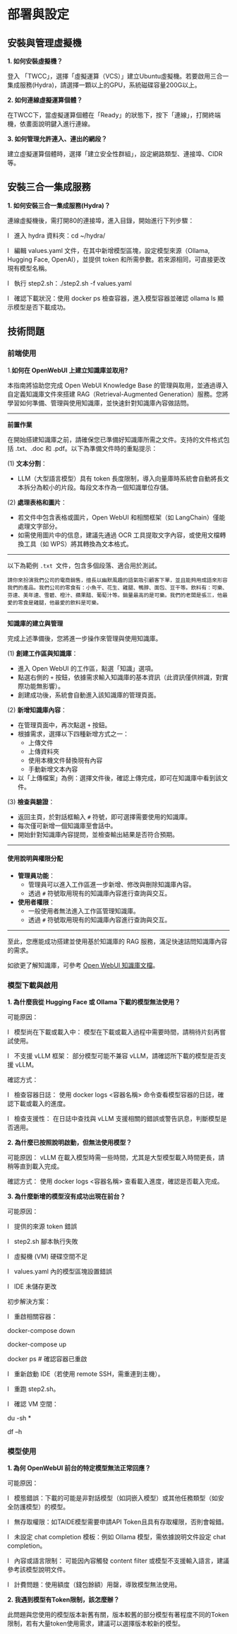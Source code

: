 # 部署與設定

## 安裝與管理虛擬機

**1. 如何安裝虛擬機？**

登入 「TWCC」，選擇「虛擬運算（VCS）」建立Ubuntu虛擬機。若要啟用三合一集成服務(Hydra)，請選擇一顆以上的GPU，系統磁碟容量200G以上。

**2. 如何連線虛擬運算個體？**

在TWCC下，當虛擬運算個體在「Ready」的狀態下，按下「連線」，打開終端機，依畫面說明鍵入進行連線。

**3. 如何管理允許連入、連出的網段？**

建立虛擬運算個體時，選擇「建立安全性群組」，設定網路類型、連接埠、CIDR等。

## 安裝**三合一集成服務**

**1. 如何安裝三合一集成服務(Hydra)？**

連線虛擬機後，需打開80的連接埠，進入目錄，開始進行下列步驟：

l   進入 hydra 資料夾：cd \~/hydra/

l   編輯 values.yaml 文件，在其中新增模型區塊，設定模型來源（Ollama, Hugging Face, OpenAI），並提供 token 和所需參數。若來源相同，可直接更改現有模型名稱。

l   執行 step2.sh：./step2.sh -f values.yaml

l   確認下載狀況：使用 docker ps 檢查容器，進入模型容器並確認 ollama ls 顯示模型是否下載成功。

## 技術問題

### 前端使用

1.**如何在 OpenWebUI 上建立知識庫並取用?**

本指南將協助您完成 Open WebUI Knowledge Base 的管理與取用，並通過導入自定義知識庫文件來搭建 RAG（Retrieval-Augmented Generation）服務。您將學習如何準備、管理與使用知識庫，並快速針對知識庫內容做詰問。

---

**前置作業**

在開始搭建知識庫之前，請確保您已準備好知識庫所需之文件。支持的文件格式包括 .txt、.doc 和 .pdf。以下為準備文件時的重點提示：[​](http://103.124.72.16.sslip.io:3000/docs/faq_intro/faq/RAG#%E5%89%8D%E7%BD%AE%E4%BD%9C%E6%A5%AD "前置作業的直接連結")

(1) **文本分割**：
   * LLM（大型語言模型）具有 token 長度限制，導入向量庫時系統會自動將長文本拆分為較小的片段。每段文本作為一個知識單位存儲。  

(2) **處理表格和圖片**：
   * 若文件中包含表格或圖片，Open WebUI 和相關框架（如 LangChain）僅能處理文字部分。
   * 如需使用圖片中的信息，建議先通過 OCR 工具提取文字內容，或使用文檔轉換工具（如 WPS）將其轉換為文本格式。

---

以下為範例 `.txt `文件，包含多個段落、適合用於測試。

`請你來扮演我們公司的電商銷售，擅長以幽默風趣的語氣吸引顧客下單，並且能夠用成語來形容我們的產品。我們公司的零食有：小魚干、花生、雞腿、鴨脖、面包、豆干等。飲料有：可樂、芬達、美年達、雪碧、橙汁、蘋果醋、葡萄汁等。銷量最高的是可樂。我們的老闆是張三，他最愛的零食是雞腿，他最愛的飲料是可樂。`

---

**知識庫的建立與管理**[​](http://103.124.72.16.sslip.io:3000/docs/faq_intro/faq/RAG#%E7%9F%A5%E8%AD%98%E5%BA%AB%E7%9A%84%E5%BB%BA%E7%AB%8B%E8%88%87%E7%AE%A1%E7%90%86 "知識庫的建立與管理的直接連結")

完成上述準備後，您將進一步操作來管理與使用知識庫。

(1) **創建工作區與知識庫**：
   * 進入 Open WebUI 的工作區，點選「知識」選項。
   * 點選右側的 `+` 按鈕，依據需求輸入知識庫的基本資訊（此資訊僅供辨識，對實際功能無影響）。
   * 創建成功後，系統會自動進入該知識庫的管理頁面。  

(2) **新增知識庫內容**：
   * 在管理頁面中，再次點選 `+` 按鈕。
   * 根據需求，選擇以下四種新增方式之一：
     * 上傳文件
     * 上傳資料夾
     * 使用本機文件替換現有內容
     * 手動新增文本內容
   * 以「上傳檔案」為例：選擇文件後，確認上傳完成，即可在知識庫中看到該文件。

(3) **檢查與驗證**：
   * 返回主頁，於對話框輸入 `#` 符號，即可選擇需要使用的知識庫。
   * 每次僅可新增一個知識庫至會話中。
   * 開始針對知識庫內容提問，並檢查輸出結果是否符合預期。  

---

#### 使用說明與權限分配[​](http://103.124.72.16.sslip.io:3000/docs/faq_intro/faq/RAG#%E4%BD%BF%E7%94%A8%E8%AA%AA%E6%98%8E%E8%88%87%E6%AC%8A%E9%99%90%E5%88%86%E9%85%8D "使用說明與權限分配的直接連結")

* **管理員功能**：
  * 管理員可以進入工作區進一步新增、修改與刪除知識庫內容。
  * 透過 `#` 符號取用現有的知識庫內容進行查詢與交互。
* **使用者權限**：
  * 一般使用者無法進入工作區管理知識庫。
  * 透過 `#` 符號取用現有的知識庫內容進行查詢與交互。

---

至此，您應能成功搭建並使用基於知識庫的 RAG 服務，滿足快速詰問知識庫內容的需求。

如欲更了解知識庫，可參考 [Open WebUI 知識庫文檔](https://docs.openwebui.com/features/workspace/knowledge/)。

### **模型下載與啟用**

**1. 為什麼我從 Hugging Face 或 Ollama 下載的模型無法使用？**

可能原因：

l   模型尚在下載或載入中： 模型在下載或載入過程中需要時間，請稍待片刻再嘗試使用。

l   不支援 vLLM 框架： 部分模型可能不兼容 vLLM，請確認所下載的模型是否支援 vLLM。

確認方式：

l   檢查容器日誌： 使用 docker logs \<容器名稱\> 命令查看模型容器的日誌，確認下載或載入的進度。

l   檢查支援性： 在日誌中查找與 vLLM 支援相關的錯誤或警告訊息，判斷模型是否適用。

**2. 為什麼已按照說明啟動，但無法使用模型？**

可能原因： vLLM 在載入模型時需一些時間，尤其是大型模型載入時間更長，請稍等直到載入完成。

確認方式： 使用 docker logs \<容器名稱\> 查看載入進度，確認是否載入完成。

**3. 為什麼新增的模型沒有成功出現在前台？**

可能原因：

l   提供的來源 token 錯誤

l   step2.sh 腳本執行失敗

l   虛擬機 (VM) 硬碟空間不足

l   values.yaml 內的模型區塊設置錯誤

l   IDE 未儲存更改

初步解決方案：

l   重啟相關容器：

docker-compose down

docker-compose up

docker ps # 確認容器已重啟

l   重新啟動 IDE（若使用 remote SSH，需重連到主機）。

l   重跑 step2.sh。

l   確認 VM 空間：

du -sh \*

df –h

### 模型使用

**1. 為何 OpenWebUI 前台的特定模型無法正常回應？**

可能原因：

l   模態錯誤：下載的可能是非對話模型（如詞嵌入模型）或其他任務類型（如安全防護模型）的模型。

l   無存取權限：如TAIDE模型需要申請API Token且具有存取權限，否則會報錯。

l   未設定 chat completion 模板：例如 Ollama 模型，需依據說明文件設定 chat completion。

l   內容或語言限制： 可能因內容觸發 content filter 或模型不支援輸入語言，建議參考該模型說明文件。

l   計費問題：使用額度（錢包餘額）用罄，導致模型無法使用。

**2. 我遇到模型有Token限制，該怎麼辦？**

此問題與您使用的模型版本新舊有關，版本較舊的部分模型有著程度不同的Token限制，若有大量token使用需求，建議可以選擇版本較新的模型。